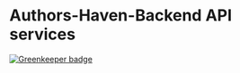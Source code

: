 # Authors-Haven-Backend API services

[![Greenkeeper badge](https://badges.greenkeeper.io/Makwe-O/Authors-Haven-Backend.svg)](https://greenkeeper.io/)
